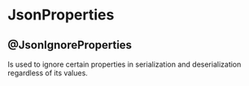 # JsonProperties

## @JsonIgnoreProperties

Is used to ignore certain properties in serialization and deserialization regardless of its values.
